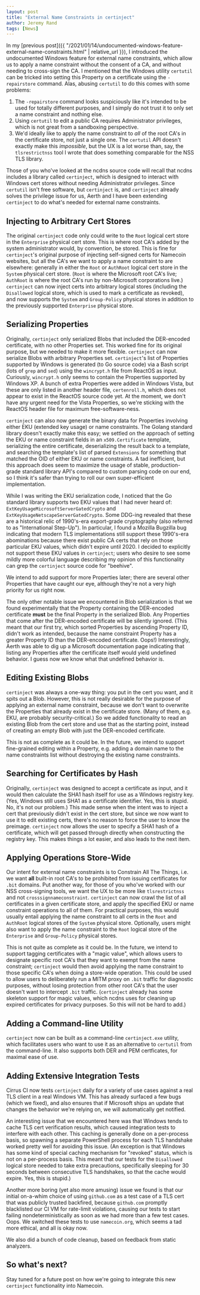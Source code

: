```yaml
---
layout: post
title: "External Name Constraints in certinject"
author: Jeremy Rand
tags: [News]
---
```


In my [previous post]({{ "/2021/01/14/undocumented-windows-feature-external-name-constraints.html" | relative_url }}), I introduced the undocumented Windows feature for external name constraints, which allow us to apply a name constraint without the consent of a CA, and without needing to cross-sign the CA.  I mentioned that the Windows utility `certutil` can be tricked into setting this Property on a certificate using the `-repairstore` command.  Alas, abusing `certutil` to do this comes with some problems:

1. The `-repairstore` command looks suspiciously like it's intended to be used for totally different purposes, and I simply do not trust it to only set a name constraint and nothing else.
2. Using `certutil` to edit a public CA requires Administrator privileges, which is not great from a sandboxing perspective.
3. We'd ideally like to apply the name constraint to *all* of the root CA's in the certificate store, not just a single one.  The `certutil` API doesn't exactly make this *impossible*, but the UX is a lot worse than, say, the `tlsrestrictnss` tool I wrote that does something comparable for the NSS TLS library.

Those of you who've looked at the ncdns source code will recall that ncdns includes a library called `certinject`, which is designed to interact with Windows cert stores without needing Administrator privileges.  Since `certutil` isn't free software, but `certinject` is, and `certinject` already solves the privilege issue for us, Aerth and I have been extending `certinject` to do what's needed for external name constraints.

## Injecting to Arbitrary Cert Stores

The original `certinject` code only could write to the `Root` logical cert store in the `Enterprise` physical cert store.  This is where root CA's added by the system administrator would, by convention, be stored.  This is fine for `certinject`'s original purpose of injecting self-signed certs for Namecoin websites, but all the CA's we want to apply a name constraint to are elsewhere: generally in either the `Root` or `AuthRoot` logical cert store in the `System` physical cert store.  (`Root` is where the Microsoft root CA's live; `AuthRoot` is where the root CA's run by non-Microsoft corporations live.)  `certinject` can now inject certs into arbitrary logical stores (including the `Disallowed` logical store, which is used to mark a certificate as revoked), and now supports the `System` and `Group-Policy` physical stores in addition to the previously supported `Enterprise` physical store.

## Serializing Properties

Originally, `certinject` only serialized Blobs that included the DER-encoded certificate, with no other Properties set.  This worked fine for its original purpose, but we needed to make it more flexible.  `certinject` can now serialize Blobs with arbitrary Properties set.  `certinject`'s list of Properties supported by Windows is generated (to Go source code) via a Bash script (lots of `grep` and `sed`) using the `wincrypt.h` file from ReactOS as input.  Curiously, `wincrypt.h` only seems to contain the Properties supported by Windows XP.  A bunch of extra Properties were added in Windows Vista, but these are only listed in another header file, `certenroll.h`, which does not appear to exist in the ReactOS source code yet.  At the moment, we don't have any urgent need for the Vista Properties, so we're sticking with the ReactOS header file for maximum free-software-ness.

`certinject` can also now generate the binary data for Properties involving either EKU (extended key usage) or name constraints.  The Golang standard library doesn't exactly make this easy; we settled on the approach of setting the EKU or name constraint fields in an `x509.Certificate` template, serializing the entire certificate, deserializing the result back to a template, and searching the template's list of parsed `Extensions` for something that matched the OID of either EKU or name constraints.  A tad inefficient, but this approach does seem to maximize the usage of stable, production-grade standard library API's compared to custom parsing code on our end, so I think it's safer than trying to roll our own super-efficient implementation.

While I was writing the EKU serialization code, I noticed that the Go standard library supports two EKU values that I had never heard of: `ExtKeyUsageMicrosoftServerGatedCrypto` and `ExtKeyUsageNetscapeServerGatedCrypto`.  Some DDG-ing revealed that these are a historical relic of 1990's-era export-grade cryptography (also referred to as "International Step-Up").  In particular, I found a Mozilla Bugzilla bug indicating that modern TLS implementations still support these 1990's-era abominations because there exist public CA certs that rely on those particular EKU values, which didn't expire until 2020.  I decided to explicitly not support these EKU values in `certinject`; users who desire to see some mildly more colorful language describing my opinion of this functionality can grep the `certinject` source code for "beehive".

We intend to add support for more Properties later; there are several other Properties that have caught our eye, although they're not a very high priority for us right now.

The only other notable issue we encountered in Blob serialization is that we found experimentally that the Property containing the DER-encoded certificate **must** be the final Property in the serialized Blob.  Any Properties that come after the DER-encoded certificate will be silently ignored.  (This meant that our first try, which sorted Properties by ascending Property ID, didn't work as intended, because the name constraint Property has a greater Property ID than the DER-encoded certificate.  Oops!)  Interestingly, Aerth was able to dig up a Microsoft documentation page indicating that listing any Properties after the certificate itself would yield undefined behavior.  I guess now we know what that undefined behavior is.

## Editing Existing Blobs

`certinject` was always a one-way thing: you put in the cert you want, and it spits out a Blob.  However, this is not really desirable for the purpose of applying an external name constraint, because we don't want to overwrite the Properties that already exist in the certificate store.  (Many of them, e.g. EKU, are probably security-critical.)  So we added functionality to read an existing Blob from the cert store and use that as the starting point, instead of creating an empty Blob with just the DER-encoded certificate.

This is not as complete as it could be.  In the future, we intend to support fine-grained editing within a Property, e.g. adding a domain name to the name constraints list without destroying the existing name constraints.

## Searching for Certificates by Hash

Originally, `certinject` was designed to accept a certificate as input, and it would then calculate the SHA1 hash itself for use as a Windows registry key.  (Yes, Windows still uses SHA1 as a certificate identifier.  Yes, this is stupid.  No, it's not our problem.)  This made sense when the intent was to inject a cert that previously didn't exist in the cert store, but since we now want to use it to edit existing certs, there's no reason to force the user to know the preimage.  `certinject` now allows the user to specify a SHA1 hash of a certificate, which will get passed through directly when constructing the registry key.  This makes things a lot easier, and also leads to the next item.

## Applying Operations Store-Wide

Our intent for external name constraints is to Constrain All The Things, i.e. we want **all** built-in root CA's to be prohibited from issuing certificates for `.bit` domains.  Put another way, for those of you who've worked with our NSS cross-signing tools, we want the UX to be more like `tlsrestrictnss` and not `crosssignnameconstraint`.  `certinject` can now crawl the list of all certificates in a given certificate store, and apply the specified EKU or name constraint operations to all of them.  For practical purposes, this would usually entail applying the name constraint to all certs in the `Root` and `AuthRoot` logical stores of the `System` physical store.  Optionally, users might also want to apply the name constraint to the `Root` logical store of the `Enterprise` and `Group-Policy` physical stores.

This is not quite as complete as it could be.  In the future, we intend to support tagging certificates with a "magic value", which allows users to designate specific root CA's that they want to exempt from the name constraint; `certinject` would then avoid applying the name constraint to those specific CA's when doing a store-wide operation.  This could be used to allow users to deliberately run a MITM proxy on `.bit` traffic for diagnostic purposes, without losing protection from other root CA's that the user doesn't want to intercept `.bit` traffic.  (`certinject` already has some skeleton support for magic values, which ncdns uses for cleaning up expired certificates for privacy purposes.  So this will not be hard to add.)

## Adding a Command-line Utility

`certinject` now can be built as a command-line `certinject.exe` utility, which facilitates users who want to use it as an alternative to `certutil` from the command-line.  It also supports both DER and PEM certficates, for maximal ease of use.

## Adding Extensive Integration Tests

Cirrus CI now tests `certinject` daily for a variety of use cases against a real TLS client in a real Windows VM.  This has already surfaced a few bugs (which we fixed), and also ensures that if Microsoft ships an update that changes the behavior we're relying on, we will automatically get notified.

An interesting issue that we encountered here was that Windows tends to cache TLS cert verification results, which caused integration tests to interfere with each other.  This caching is generally done on a per-process basis, so spawning a separate PowerShell process for each TLS handshake worked pretty well for avoiding this issue.  (An exception is that Windows has some kind of special caching mechanism for "revoked" status, which is not on a per-process basis.  This meant that our tests for the `Disallowed` logical store needed to take extra precautions, specifically sleeping for 30 seconds between consecutive TLS handshakes, so that the cache would expire.  Yes, this is stupid.)

Another more boring (yet also more amusing) issue we found is that our initial on-a-whim choice of using `github.com` as a test case of a TLS cert that was publicly trusted backfired, because `github.com` promptly blacklisted our CI VM for rate-limit violations, causing our tests to start failing nondeterministically as soon as we had more than a few test cases.  Oops.  We switched these tests to use `namecoin.org`, which seems a tad more ethical, and all is okay now.

We also did a bunch of code cleanup, based on feedback from static analyzers.

## So what's next?

Stay tuned for a future post on how we're going to integrate this new `certinject` functionality into Namecoin.
